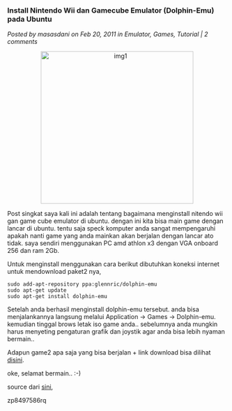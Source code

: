 ### **Install Nintendo Wii dan Gamecube Emulator (Dolphin-Emu) pada Ubuntu**
_Posted by masasdani on Feb 20, 2011 in Emulator, Games, Tutorial | 2 comments_

<p align="center">
	<img src="./posts/2011-02-20-install-nitendo-wii-dan-gamecube-emulator-dolphin-emu-pada-ubuntu/nintendo.png" height="350px" alt="img1">
</p> 

Post singkat saya kali ini adalah tentang bagaimana menginstall nitendo wii gan game cube emulator di ubuntu. dengan ini kita bisa main game dengan lancar di ubuntu. tentu saja speck komputer anda sangat mempengaruhi apakah nanti game yang anda mainkan akan berjalan dengan lancar ato tidak. saya sendiri menggunakan PC amd athlon x3 dengan VGA onboard 256 dan ram 2Gb.

Untuk menginstall menggunakan cara berikut dibutuhkan koneksi internet untuk mendownload paket2 nya,
```
sudo add-apt-repository ppa:glennric/dolphin-emu
sudo apt-get update
sudo apt-get install dolphin-emu
```

Setelah anda berhasil menginstall dolphin-emu tersebut. anda bisa menjalankannya langsung melalui Application -> Games -> Dolphin-emu. kemudian tinggal brows letak iso game anda.. sebelumnya anda mungkin harus menyeting pengaturan grafik dan joystik agar anda bisa lebih nyaman bermain..

Adapun game2 apa saja yang bisa berjalan + link download bisa dilihat [disini](http://www.indowebster.web.id/showthread.php?t=113714&page=1&s=05184d0c5ef9df231fe9a1ceb3516fe4).

oke, selamat bermain.. :-)

source dari [sini](/http://mexez.wordpress.com/2011/02/19/install-nitendo-wii-dan-gamecube-emulator-dolphin-emu-di-ubuntu/),

zp8497586rq